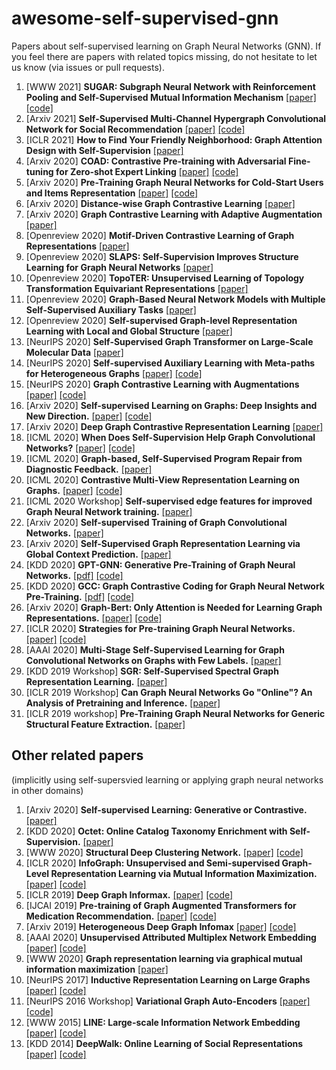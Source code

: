 # awesome-self-supervised-gnn
Papers about self-supervised learning on Graph Neural Networks (GNN).
If you feel there are papers with related topics missing, do not hesitate to let us know (via issues or pull requests).

<!---
### Contents
Since GNN pretraining and some unsupervised methods often involve self-supervised learning, here we also include them in this repository.
* [1. GNN Self-Supervised learning](#1-gnn-self-supervised-learning)
* [2. GNN Pretraining](#2-gnn-pre-training)
* [3. Other Related Papers](#3-other-related-papers) (implicitly using self-supersvied learning or applying graph neural networks in other domains)
-->


1. [WWW 2021] **SUGAR: Subgraph Neural Network with Reinforcement Pooling and Self-Supervised Mutual Information Mechanism** [[paper]](https://arxiv.org/abs/2101.08170) [[code]](https://github.com/RingBDStack/SUGAR)
1. [Arxiv 2021] **Self-Supervised Multi-Channel Hypergraph Convolutional Network for Social Recommendation** [[paper]](https://arxiv.org/abs/2101.06448) [[code]](https://github.com/Coder-Yu/RecQ)
1. [ICLR 2021] **How to Find Your Friendly Neighborhood: Graph Attention Design with Self-Supervision** [[paper]](https://openreview.net/forum?id=Wi5KUNlqWty)
1. [Arxiv 2020] **COAD: Contrastive Pre-training with Adversarial Fine-tuning for Zero-shot Expert Linking** [[paper]](https://arxiv.org/abs/2012.11336) [[code]](https://github.com/BoChen-Daniel/Expert-Linking)
1. [Arxiv 2020] **Pre-Training Graph Neural Networks for Cold-Start Users and Items Representation** [[paper]](https://arxiv.org/abs/2012.07064) [[code]](https://github.com/jerryhao66/Pretrain-Recsys)
1. [Arxiv 2020] **Distance-wise Graph Contrastive Learning** [[paper]](https://arxiv.org/abs/2012.07437)
1. [Arxiv 2020] **Graph Contrastive Learning with Adaptive Augmentation** [[paper]](https://arxiv.org/abs/2010.14945)
1. [Openreview 2020] **Motif-Driven Contrastive Learning of Graph Representations** [[paper]](https://openreview.net/forum?id=qcKh_Msv1GP)
1. [Openreview 2020] **SLAPS: Self-Supervision Improves Structure Learning for Graph Neural Networks** [[paper]](https://openreview.net/forum?id=a5KvtsZ14ev)
1. [Openreview 2020] **TopoTER: Unsupervised Learning of Topology Transformation Equivariant Representations** [[paper]](https://openreview.net/forum?id=9az9VKjOx00)
1. [Openreview 2020] **Graph-Based Neural Network Models with Multiple Self-Supervised Auxiliary Tasks** [[paper]](https://openreview.net/forum?id=hnJSgY7p33a)
1. [Openreview 2020] **Self-supervised Graph-level Representation Learning with Local and Global Structure** [[paper]](https://openreview.net/forum?id=DAaaaqPv9-q)
1. [NeurIPS 2020] **Self-Supervised Graph Transformer on Large-Scale Molecular Data** [[paper]](https://drug.ai.tencent.com/publications/GROVER.pdf)
1. [NeurIPS 2020] **Self-supervised Auxiliary Learning with Meta-paths for Heterogeneous Graphs** [[paper]](https://arxiv.org/abs/2007.08294) [[code]](https://github.com/mlvlab/SELAR)
1. [NeurIPS 2020] **Graph Contrastive Learning with Augmentations** [[paper]](https://arxiv.org/abs/2010.13902) [[code]](https://github.com/Shen-Lab/GraphCL)
1. [Arxiv 2020] **Self-supervised Learning on Graphs: Deep Insights and New Direction.** [[paper]](https://arxiv.org/abs/2006.10141) [[code]](https://github.com/ChandlerBang/SelfTask-GNN)
1. [Arxiv 2020] **Deep Graph Contrastive Representation Learning** [[paper]](https://arxiv.org/abs/2006.04131)
1. [ICML 2020] **When Does Self-Supervision Help Graph Convolutional Networks?** [[paper]](https://arxiv.org/abs/2006.09136) [[code]](https://github.com/Shen-Lab/SS-GCNs)
1. [ICML 2020] **Graph-based, Self-Supervised Program Repair from Diagnostic Feedback.** [[paper]](https://arxiv.org/abs/2005.10636)
1. [ICML 2020] **Contrastive Multi-View Representation Learning on Graphs.** [[paper]](https://arxiv.org/abs/2006.05582) [[code]](https://github.com/kavehhassani/mvgrl)
1. [ICML 2020 Workshop] **Self-supervised edge features for improved Graph Neural Network training.** [[paper]](https://arxiv.org/abs/2007.04777)
1. [Arxiv 2020] **Self-supervised Training of Graph Convolutional Networks.** [[paper]](https://arxiv.org/abs/2006.02380)
1. [Arxiv 2020] **Self-Supervised Graph Representation Learning via Global Context Prediction.** [[paper]](https://arxiv.org/abs/2003.01604)
1. [KDD 2020] **GPT-GNN: Generative Pre-Training of Graph Neural Networks.** [[pdf]](https://arxiv.org/abs/2006.15437) [[code]](https://github.com/acbull/GPT-GNN)
1. [KDD 2020] **GCC: Graph Contrastive Coding for Graph Neural Network Pre-Training.** [[pdf]](https://arxiv.org/abs/2006.09963) [[code]](https://github.com/THUDM/GCC) 
1. [Arxiv 2020] **Graph-Bert: Only Attention is Needed for Learning Graph Representations.** [[paper]](https://arxiv.org/abs/2001.05140) [[code]](https://github.com/anonymous-sourcecode/Graph-Bert)
1. [ICLR 2020] **Strategies for Pre-training Graph Neural Networks.** [[paper]](https://arxiv.org/abs/1905.12265) [[code]](https://github.com/snap-stanford/pretrain-gnns)
1. [AAAI 2020] **Multi-Stage Self-Supervised Learning for Graph Convolutional Networks on Graphs with Few Labels.** [[paper]](https://arxiv.org/abs/1902.11038)
1. [KDD 2019 Workshop] **SGR: Self-Supervised Spectral Graph Representation Learning.** [[paper]](https://arxiv.org/abs/1811.06237)
1. [ICLR 2019 Workshop] **Can Graph Neural Networks Go "Online"? An Analysis of Pretraining and Inference.** [[paper]](https://arxiv.org/abs/1905.06018)
1. [ICLR 2019 workshop] **Pre-Training Graph Neural Networks for Generic Structural Feature Extraction.** [[paper]](https://arxiv.org/abs/1905.13728)


## Other related papers
 (implicitly using self-supersvied learning or applying graph neural networks in other domains)
1. [Arxiv 2020] **Self-supervised Learning: Generative or Contrastive.** [[paper]](https://arxiv.org/abs/2006.08218)
1. [KDD 2020] **Octet: Online Catalog Taxonomy Enrichment with Self-Supervision.** [[paper]](https://arxiv.org/pdf/2006.10276.pdf)
1. [WWW 2020] **Structural Deep Clustering Network.** [[paper]](https://dl.acm.org/doi/abs/10.1145/3366423.3380214
) [[code]](https://github.com/bdy9527/SDCN)
1. [ICLR 2020] **InfoGraph: Unsupervised and Semi-supervised Graph-Level Representation Learning via Mutual Information Maximization.** [[paper]](https://arxiv.org/abs/1908.01000) [[code]](https://github.com/fanyun-sun/InfoGraph)
1. [ICLR 2019] **Deep Graph Informax.** [[paper]](https://arxiv.org/abs/1809.10341) [[code]](https://github.com/PetarV-/DGI)
1. [IJCAI 2019] **Pre-training of Graph Augmented Transformers for Medication Recommendation.** [[paper]](https://arxiv.org/abs/1906.00346) [[code]](https://github.com/jshang123/G-Bert)
1. [Arxiv 2019] **Heterogeneous Deep Graph Infomax** [[paper]](https://arxiv.org/abs/1911.08538) [[code]](https://github.com/YuxiangRen/Heterogeneous-Deep-Graph-Infomax)
1. [AAAI 2020] **Unsupervised Attributed Multiplex Network Embedding** [[paper]](https://arxiv.org/abs/1911.06750) [[code]](https://github.com/pcy1302/DMGI)
1. [WWW 2020] **Graph representation learning via graphical mutual information maximization** [[paper]](https://dl.acm.org/doi/abs/10.1145/3366423.3380112)
1. [NeurIPS 2017] **Inductive Representation Learning on Large Graphs** [[paper]](https://papers.nips.cc/paper/2017/hash/5dd9db5e033da9c6fb5ba83c7a7ebea9-Abstract.html) [[code]](https://github.com/williamleif/GraphSAGE)
1. [NeurIPS 2016 Workshop] **Variational Graph Auto-Encoders** [[paper]](https://arxiv.org/abs/1611.07308) [[code]](https://github.com/tkipf/gae)
1. [WWW 2015] **LINE: Large-scale Information Network Embedding** [[paper]](https://dl.acm.org/doi/abs/10.1145/2736277.2741093) [[code]](https://github.com/tangjianpku/LINE)
1. [KDD 2014] **DeepWalk: Online Learning of Social Representations** [[paper]](https://dl.acm.org/doi/abs/10.1145/2623330.2623732) [[code]](https://github.com/phanein/deepwalk)


